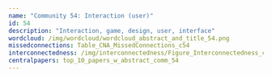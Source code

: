 ```yaml
---
name: "Community 54: Interaction (user)"
id: 54
description: "Interaction, game, design, user, interface"
wordcloud: /img/wordcloud/wordcloud_abstract_and_title_54.png
missedconnections: Table_CNA_MissedConnections_c54
interconnectedness: /img/interconnectedness/Figure_Interconnectedness_c54.png
centralpapers: top_10_papers_w_abstract_comm_54
---
```

